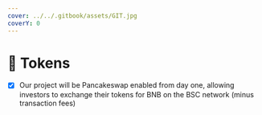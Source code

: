```yaml
---
cover: ../../.gitbook/assets/GIT.jpg
coverY: 0
---
```


# 📳 Tokens

* [x] Our project will be Pancakeswap enabled from day one, allowing investors to exchange their tokens for BNB on the BSC network (minus transaction fees)

